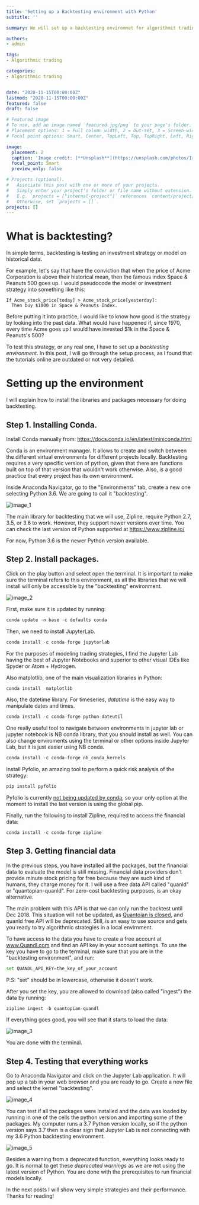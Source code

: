 ```yaml
---
title: 'Setting up a Backtesting environment with Python'
subtitle: ''

summary: We will set up a backtesting enviromnet for algorithmit trading using Zipline, Pyfolio and Jupyter Lab.

authors:
- admin

tags:
- Algorithmic trading

categories:
- Algorithmic trading


date: "2020-11-15T00:00:00Z"
lastmod: "2020-11-15T00:00:00Z"
featured: false
draft: false

# Featured image
# To use, add an image named `featured.jpg/png` to your page's folder.
# Placement options: 1 = Full column width, 2 = Out-set, 3 = Screen-width
# Focal point options: Smart, Center, TopLeft, Top, TopRight, Left, Right, BottomLeft, Bottom, BottomRight

image:
  placement: 2
  caption: 'Image credit: [**Unsplash**](https://unsplash.com/photos/IrRbSND5EUc)'
  focal_point: Smart
  preview_only: false

# Projects (optional).
#   Associate this post with one or more of your projects.
#   Simply enter your project's folder or file name without extension.
#   E.g. `projects = ["internal-project"]` references `content/project/deep-learning/index.md`.
#   Otherwise, set `projects = []`.
projects: []
---
```


# What is backtesting?

In simple terms, backtesting is testing an investment strategy or model on historical data.

For example, let's say that have the conviction that when the price of Acme Corporation is above their historical mean, then the famous index Space & Peanuts 500 goes up. I would pseudocode the model or investment strategy into something like this:

```
If Acme_stock_price[today] > Acme_stock_price[yesterday]:
  Then buy $1000 in Space & Peanuts Index.
```

Before putting it into practice, I would like to know how good is the strategy by looking into the past data. What would have happened if, since 1970, every time Acme goes up I would have invested $1k in the Space & Peanuts's 500?

To test this strategy, or any real one, I have to set up a *backtesting environment*. In this post, I will go through the setup process, as I found that the tutorials online are outdated or not very detailed.

# Setting up the environment

I will explain how to install the libraries and packages necessary for doing backtesting.

## Step 1. Installing Conda.

Install Conda manually from: https://docs.conda.io/en/latest/miniconda.html

Conda is an environment manager. It allows to create and switch between the different virtual environments for different projects locally. Backtesting requires a very specific version of python, given that there are functions built on top of that version that wouldn't work otherwise. Also, is a good practice that every project has its own environment.

Inside Anaconda Navigator, go to the "Environments" tab, create a new one selecting Python 3.6. We are going to call it "backtesting".

![image_1](image_1.png)

The main library for backtesting that we will use, Zipline, require Python 2.7, 3.5, or 3.6 to work. However, they support newer versions over time. You can check the last version of Python supported at https://www.zipline.io/

For now, Python 3.6 is the newer Python version available.

## Step 2. Install packages.

Click on the play button and select open the terminal. It is important to make sure the terminal refers to this environment, as all the libraries that we will install will only be accessible by the "backtesting" environment.

![image_2](image_2.png)

First, make sure it is updated by running:

```python
conda update -n base -c defaults conda
```

Then, we need to install JupyterLab.
```python
conda install -c conda-forge jupyterlab
```

For the purposes of modeling trading strategies, I find the Jupyter Lab having the best of Jupyter Notebooks and superior to other visual IDEs like Spyder or Atom + Hydrogen.

Also matplotlib, one of the main visualization libraries in Python:
```python
conda install  matplotlib
```

Also, the datetime library. For timeseries, *datatime* is the easy way to manipulate dates and times.

```python
conda install -c conda-forge python-dateutil
```

One really useful tool to navigate between environments in jupyter lab or jupyter notebook is NB conda library, that you should install as well. You can also change enviroments using the terminal or other options inside Jupyter Lab, but it is just easier using NB conda.

```python
conda install -c conda-forge nb_conda_kernels
```

Install Pyfolio, an amazing tool to perform a quick risk analysis of the strategy:
```python
pip install pyfolio
```
Pyfolio is currently [not being updated by conda](https://anaconda.org/quantopian/pyfolio), so your only option at the moment to install the last version is using the global pip.

Finally, run the following to install Zipline, required to access the financial data:
```python
conda install -c conda-forge zipline
```

## Step 3. Getting financial data

In the previous steps, you have installed all the packages, but the financial data to evaluate the model is still missing. Financial data providers don't provide minute stock pricing for free because they are such kind of humans, they charge money for it. I will use a free data API called "quanld" or "quantopian-quanld". For zero-cost backtesting purposes, is an okay alternative.

The main problem with this API is that we can only run the backtest until Dec 2018. This situation will not be updated, as [Quantoian is closed](https://www.neudata.co/alternative-data-news/quantopian-shuts-its-doors-co-founders-join-robinhood), and quanld free API will be deprecated. Still, is an easy to use source and gets you ready to try algorithmic strategies in a local envirnment.

To have access to the data you have to create a free account at www.Quandl.com and find an API key in your account settings. To use the key you have to go to the terminal, make sure that you are in the "backtesting environment", and run:

```python
set QUANDL_API_KEY=the_key_of_your_account
```

P.S: "set" should be in lowercase, otherwise it doesn't work.

After you set the key, you are allowed to download (also called "ingest") the data by running:

```python
zipline ingest -b quantopian-quandl
```

If everything goes good, you will see that it starts to load the data:

![image_3](image_3.png)


You are done with the terminal.

## Step 4. Testing that everything works

Go to Anaconda Navigator and click on the Jupyter Lab application. It will pop up a tab in your web browser and you are ready to go. Create a new file and select the kernel "backtesting".

![image_4](image_4.png)


You can test if all the packages were installed and the data was loaded by running in one of the cells the python version and importing some of the packages. My computer runs a 3.7 Python version locally, so if the python version says 3.7 then is a clear sign that Jupyter Lab is not connecting with my 3.6 Python backtesting environment.

![image_5](image_5.png)


Besides a warning from a deprecated function, everything looks ready to go. It is normal to get these *deprecated warnings* as we are not using the latest version of Python. You are done with the prerequisites to run financial models locally.

In the next posts I will show very simple strategies and their performance. Thanks for reading!
